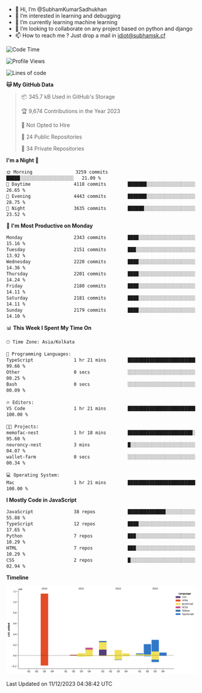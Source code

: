 - 👋 Hi, I’m @SubhamKumarSadhukhan
- 👀 I’m interested in learning and debugging
- 🌱 I’m currently learning machine learning
- 💞️ I’m looking to collaborate on any project based on python and django
- 📫 How to reach me ?
      Just drop a mail in idiot@subhamsk.cf

<!---
SubhamKumarSadhukhan/SubhamKumarSadhukhan is a ✨ special ✨ repository because its `README.md` (this file) appears on your GitHub profile.
You can click the Preview link to take a look at your changes.
--->


<!--START_SECTION:waka-->
![Code Time](http://img.shields.io/badge/Code%20Time-1%2C760%20hrs%2038%20mins-blue)

![Profile Views](http://img.shields.io/badge/Profile%20Views-0-blue)

![Lines of code](https://img.shields.io/badge/From%20Hello%20World%20I%27ve%20Written-2.4%20million%20lines%20of%20code-blue)

**🐱 My GitHub Data** 

> 📦 345.7 kB Used in GitHub's Storage 
 > 
> 🏆 9,674 Contributions in the Year 2023
 > 
> 🚫 Not Opted to Hire
 > 
> 📜 24 Public Repositories 
 > 
> 🔑 34 Private Repositories 
 > 
**I'm a Night 🦉** 

```text
🌞 Morning                3259 commits        █████░░░░░░░░░░░░░░░░░░░░   21.09 % 
🌆 Daytime                4118 commits        ███████░░░░░░░░░░░░░░░░░░   26.65 % 
🌃 Evening                4443 commits        ███████░░░░░░░░░░░░░░░░░░   28.75 % 
🌙 Night                  3635 commits        ██████░░░░░░░░░░░░░░░░░░░   23.52 % 
```
📅 **I'm Most Productive on Monday** 

```text
Monday                   2343 commits        ████░░░░░░░░░░░░░░░░░░░░░   15.16 % 
Tuesday                  2151 commits        ███░░░░░░░░░░░░░░░░░░░░░░   13.92 % 
Wednesday                2220 commits        ████░░░░░░░░░░░░░░░░░░░░░   14.36 % 
Thursday                 2201 commits        ████░░░░░░░░░░░░░░░░░░░░░   14.24 % 
Friday                   2180 commits        ████░░░░░░░░░░░░░░░░░░░░░   14.11 % 
Saturday                 2181 commits        ████░░░░░░░░░░░░░░░░░░░░░   14.11 % 
Sunday                   2179 commits        ████░░░░░░░░░░░░░░░░░░░░░   14.10 % 
```


📊 **This Week I Spent My Time On** 

```text
🕑︎ Time Zone: Asia/Kolkata

💬 Programming Languages: 
TypeScript               1 hr 21 mins        █████████████████████████   99.66 % 
Other                    0 secs              ░░░░░░░░░░░░░░░░░░░░░░░░░   00.25 % 
Bash                     0 secs              ░░░░░░░░░░░░░░░░░░░░░░░░░   00.09 % 

🔥 Editors: 
VS Code                  1 hr 21 mins        █████████████████████████   100.00 % 

🐱‍💻 Projects: 
memofac-nest             1 hr 18 mins        ████████████████████████░   95.60 % 
neuroncy-nest            3 mins              █░░░░░░░░░░░░░░░░░░░░░░░░   04.07 % 
wallet-farm              0 secs              ░░░░░░░░░░░░░░░░░░░░░░░░░   00.34 % 

💻 Operating System: 
Mac                      1 hr 21 mins        █████████████████████████   100.00 % 
```

**I Mostly Code in JavaScript** 

```text
JavaScript               38 repos            ██████████████░░░░░░░░░░░   55.88 % 
TypeScript               12 repos            ████░░░░░░░░░░░░░░░░░░░░░   17.65 % 
Python                   7 repos             ███░░░░░░░░░░░░░░░░░░░░░░   10.29 % 
HTML                     7 repos             ███░░░░░░░░░░░░░░░░░░░░░░   10.29 % 
CSS                      2 repos             █░░░░░░░░░░░░░░░░░░░░░░░░   02.94 % 
```



**Timeline**

![Lines of Code chart](https://raw.githubusercontent.com/SubhamKumarSadhukhan/SubhamKumarSadhukhan/main/assets/bar_graph.png)


 Last Updated on 11/12/2023 04:38:42 UTC
<!--END_SECTION:waka-->
